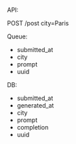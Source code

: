 API:

POST /post city=Paris

Queue:
- submitted_at
- city
- prompt
- uuid

DB:
- submitted_at
- generated_at
- city
- prompt
- completion
- uuid
